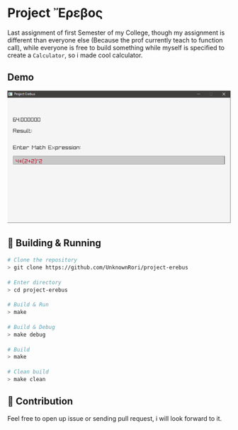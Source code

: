 # Project Ἔρεβος

Last assignment of first Semester of my College, though my assignment is different than everyone else (Because the prof currently teach to function call), while everyone is free to build something while myself is specified to create a `Calculator`, so i made cool calculator.

## Demo

![](https://github.com/UnknownRori/project-erebus/blob/main/screenshot/screenshot-1.png)

## 🚀 Building & Running

```bash
# Clone the repository
> git clone https://github.com/UnknownRori/project-erebus

# Enter directory
> cd project-erebus

# Build & Run
> make

# Build & Debug
> make debug

# Build
> make

# Clean build
> make clean
```

## 🌟 Contribution

Feel free to open up issue or sending pull request, i will look forward to it.
